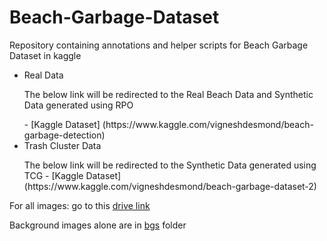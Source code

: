 # Beach-Garbage-Dataset
Repository containing annotations and helper scripts for Beach Garbage Dataset in kaggle

* Real Data
  <p>
  The below link will be redirected to the Real Beach Data and Synthetic Data generated using RPO
  </p>
  - [Kaggle Dataset] (https://www.kaggle.com/vigneshdesmond/beach-garbage-detection)
* Trash Cluster Data
  <p>
  The below link will be redirected to the Synthetic Data generated using TCG
  - [Kaggle Dataset] (https://www.kaggle.com/vigneshdesmond/beach-garbage-dataset-2)
   
  
For all images: go to this [drive link](https://drive.google.com/drive/folders/1Tgleo7_IPtkzJdonn7CdaPZWvhUlwQDF?usp=sharing)

Background images alone are in [bgs](./bgs) folder
